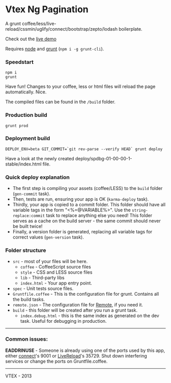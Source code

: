 # Vtex Ng Pagination

A grunt coffee/less/live-reload/cssmin/uglify/connect/bootstrap/zepto/lodash boilerplate.

Check out the [live demo](http://vtex.github.io/speedbag)

Requires [node](http://nodejs.org/) and [grunt](http://gruntjs.com/) (`npm i -g grunt-cli`).

### Speedstart

    npm i
    grunt

Have fun! Changes to your coffee, less or html files will reload the page automatically. Nice.

The compiled files can be found in the `/build` folder.

### Production build

    grunt prod

### Deployment build

    DEPLOY_ENV=beta GIT_COMMIT=`git rev-parse --verify HEAD` grunt deploy

Have a look at the newly created deploy/spdbg-01-00-00-1-stable/index.html file.


### Quick deploy explanation

- The first step is compiling your assets (coffee/LESS) to the `build` folder (`gen-commit` task).
- Then, tests are run, ensuring your app is OK (`karma-deploy` task).
- Thirdly, your app is copied to a commit folder.
This folder should have all variable tags in the form "&lt;%=@VARIABLE%&gt;".
Use the `string-replace:commit` task to replace anything else you need!
This folder serves as a cache on the build server - the same commit should never be built twice!
- Finally, a version folder is generated, replacing all variable tags for correct values (`gen-version` task).

### Folder structure

- `src` - most of your files will be here.
	- `coffee` - CoffeeScript source files
	- `style` - CSS and LESS source files
	- `lib` - Third-party libs
	- `index.html` - Your app entry point.
- `spec` - Unit tests source files.
- `Gruntfile.coffee` - This is the configuration file for grunt. Contains all the build tasks.
- `remote.json` - The configuration file for [Remote](https://github.com/gadr90/remote), if you need it.
- `build` - this folder will be created after you run a grunt task.
	- `index.debug.html` - this is the same index as generated on the dev task. Useful for debugging in production.

------

### Common issues:

**EADDRINUSE** - Someone is already using one of the ports used by this app, either [connect](https://github.com/gruntjs/grunt-contrib-connect)'s 9001 or [LiveReload](https://github.com/gruntjs/grunt-contrib-livereload)'s 35729.
Shut down interfering services or change the ports on Gruntfile.coffee.

------

VTEX - 2013
